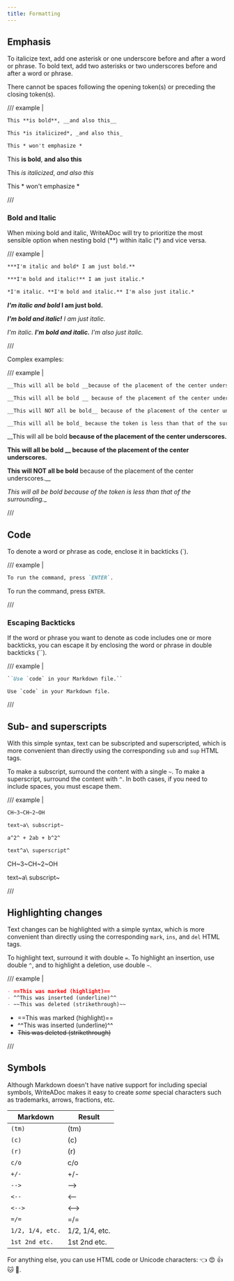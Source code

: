 ```yaml
---
title: Formatting
---
```


## Emphasis

To italicize text, add one asterisk or one underscore before and after a word or phrase.
To bold text, add two asterisks or two underscores before and after a word or phrase.

There cannot be spaces following the opening token(s) or preceding the closing token(s).

/// example |

```md
This **is bold**, __and also this__

This *is italicized*, _and also this_

This * won't emphasize *
```

This **is bold**, __and also this__

This *is italicized*, _and also this_

This * won't emphasize *

///

### Bold and Italic

When mixing bold and italic, WriteADoc will try to prioritize the most sensible option when nesting bold (**) within italic (*) and vice versa.

/// example |

```md
***I'm italic and bold* I am just bold.**

***I'm bold and italic!** I am just italic.*

*I'm italic. **I'm bold and italic.** I'm also just italic.*
```

***I'm italic and bold* I am just bold.**

***I'm bold and italic!** I am just italic.*

*I'm italic. **I'm bold and italic.** I'm also just italic.*

///

Complex examples:

/// example |

```md
__This will all be bold __because of the placement of the center underscores.__

__This will all be bold __ because of the placement of the center underscores.__

__This will NOT all be bold__ because of the placement of the center underscores.__

__This will all be bold_ because the token is less than that of the surrounding.__
```

__This will all be bold __because of the placement of the center underscores.__

__This will all be bold __ because of the placement of the center underscores.__

__This will NOT all be bold__ because of the placement of the center underscores.__

__This will all be bold_ because of the token is less than that of the surrounding.__

///


## Code

To denote a word or phrase as code, enclose it in backticks (`).

/// example |

```md
To run the command, press `ENTER`.
```

To run the command, press `ENTER`.

///

### Escaping Backticks

If the word or phrase you want to denote as code includes one or more backticks, you can escape it by enclosing the word or phrase in double backticks (``).

/// example |

```md
``Use `code` in your Markdown file.``
```

``Use `code` in your Markdown file.``

///


## Sub- and superscripts

With this simple syntax, text can be subscripted and superscripted, which is more convenient than directly using the corresponding `sub` and `sup` HTML tags.

To make a subscript, surround the content with a single `~`. To make a superscript, surround the content with `^`. In both cases, if you need to include spaces, you must escape them.

/// example |

```md
CH~3~CH~2~OH

text~a\ subscript~

a^2^ + 2ab + b^2^

text^a\ superscript^
```

CH~3~CH~2~OH

text~a\ subscript~

///


## Highlighting changes

Text changes can be highlighted with a simple syntax, which is more convenient than directly using the corresponding `mark`, `ins`, and `del` HTML tags.

To highlight text, surround it with double `=`. To highlight an insertion, use double `^`, and to highlight a deletion, use double `~`.

/// example |

```md
- ==This was marked (highlight)==
- ^^This was inserted (underline)^^
- ~~This was deleted (strikethrough)~~
```

- ==This was marked (highlight)==
- ^^This was inserted (underline)^^
- ~~This was deleted (strikethrough)~~

///


## Symbols

Although Markdown doesn't have native support for including special symbols, WriteADoc makes it easy to create *some* special characters such as trademarks, arrows, fractions, etc.

| Markdown         | Result
| ---------------- | -------------
| `(tm)`           | (tm)
| `(c)`            | (c)
| `(r)`            | (r)
| `c/o`            | c/o
| `+/-`            | +/-
| `-->`            | -->
| `<--`            | <--
| `<-->`           | <-->
| `=/=`            | =/=
| `1/2, 1/4, etc.` | 1/2, 1/4, etc.
| `1st 2nd etc.`   | 1st 2nd etc.

For anything else, you can use HTML code or Unicode characters: 👈 😍 👍 🐱 👀.
